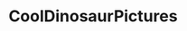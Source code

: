 ---
title: CoolDinosaurPictures
crosslinks:
- CoolDinosaurVideos
- Pareidolia
- ImaginaryDinosaurs
---